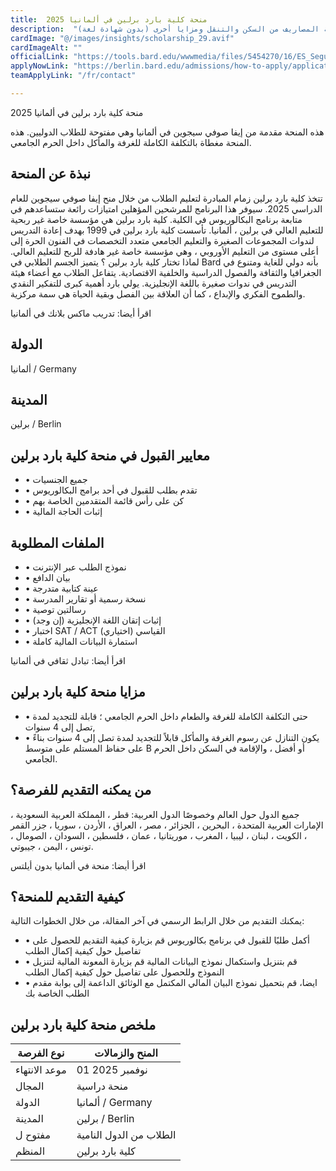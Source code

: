 ```yaml
---
title:  منحة كلية بارد برلين في ألمانيا 2025 
description:  "منحة ممولة بالكامل في كلية بارد برلين الغير ربحية في ألمانيا في جميع التخصصات المتاحة وتغطي كافة المصاريف من السكن والتنقل ومزايا أخرى (بدون شهادة لغة)" 
cardImage: "@/images/insights/scholarship_29.avif" 
cardImageAlt: "" 
officialLink: "https://tools.bard.edu/wwwmedia/files/5454270/16/ES_Seguin%20Scholarship.pdf" 
applyNowLink: "https://berlin.bard.edu/admissions/how-to-apply/application-requirements/" 
teamApplyLink: "/fr/contact"

---
```


منحة كلية بارد برلين في ألمانيا 2025

هذه المنحة مقدمة من إيفا صوفي سيجوين في ألمانيا وهي مفتوحة للطلاب الدوليين. هذه المنحة مغطاة بالتكلفة الكاملة للغرفة والمأكل داخل الحرم الجامعي.

## نبذة عن المنحة

تتخذ كلية بارد برلين زمام المبادرة لتعليم الطلاب من خلال منح إيفا صوفي سيجوين للعام الدراسي 2025. سيوفر هذا البرنامج للمرشحين المؤهلين امتيازات رائعة ستساعدهم في متابعة برنامج البكالوريوس في الكلية. كلية بارد برلين هي مؤسسة خاصة غير ربحية للتعليم العالي في برلين ، ألمانيا. تأسست كلية بارد برلين في 1999 بهدف إعادة التدريس لندوات المجموعات الصغيرة والتعليم الجامعي متعدد التخصصات في الفنون الحرة إلى أعلى مستوى من التعليم الأوروبي ، وهي مؤسسة خاصة غير هادفة للربح للتعليم العالي. لماذا تختار كلية بارد برلين ؟ يتميز الجسم الطلابي في Bard بأنه دولي للغاية ومتنوع في الجغرافيا والثقافة والفصول الدراسية والخلفية الاقتصادية. يتفاعل الطلاب مع أعضاء هيئة التدريس في ندوات صغيرة باللغة الإنجليزية. يولي بارد أهمية كبرى للتفكير النقدي والطموح الفكري والإبداع ، كما أن العلاقة بين الفصل وبقية الحياة هي سمة مركزية.

اقرأ أيضا: تدريب ماكس بلانك في ألمانيا

## الدولة

ألمانيا / Germany

## المدينة

برلين / Berlin

## معايير القبول في منحة كلية بارد برلين

- • جميع الجنسيات
- • تقدم بطلب للقبول في أحد برامج البكالوريوس
- • كن على رأس قائمة المتقدمين الخاصة بهم
- • إثبات الحاجة المالية

## الملفات المطلوبة

- • نموذج الطلب عبر الإنترنت
- • بيان الدافع
- • عينة كتابية متدرجة
- • نسخة رسمية أو تقارير المدرسة
- • رسالتين توصية
- • إثبات إتقان اللغة الإنجليزية (إن وجد)
- • اختبار SAT / ACT القياسي (اختياري)
- • استمارة البيانات المالية كاملة

اقرأ أيضا: تبادل ثقافي في ألمانيا

## مزايا منحة كلية بارد برلين

- • حتى التكلفة الكاملة للغرفة والطعام داخل الحرم الجامعي ؛ قابلة للتجديد لمدة تصل إلى 4 سنوات,
- • يكون التنازل عن رسوم الغرفة والمأكل قابلاً للتجديد لمدة تصل إلى 4 سنوات بناءً على حفاظ المستلم على متوسط B أو أفضل ، والإقامة في السكن داخل الحرم الجامعي.

## من يمكنه التقديم للفرصة؟

جميع الدول حول العالم وخصوصًا الدول العربية: قطر ، المملكة العربية السعودية ، الإمارات العربية المتحدة ، البحرين ، الجزائر ، مصر ، العراق ، الأردن ، سوريا ، جزر القمر ، الكويت ، لبنان ، ليبيا ، المغرب ، موريتانيا ، عمان ، فلسطين ، السودان ، الصومال ، تونس ، اليمن ، جيبوتي.

اقرأ أيضا: منحة في ألمانيا بدون أيلتس

## كيفية التقديم للمنحة؟

يمكنك التقديم من خلال الرابط الرسمي في آخر المقالة، من خلال الخطوات التالية:

- • أكمل طلبًا للقبول في برنامج بكالوريوس قم بزيارة كيفية التقديم للحصول على تفاصيل حول كيفية إكمال الطلب
- • قم بتنزيل واستكمال نموذج البيانات المالية قم بزيارة المعونة المالية لتنزيل النموذج وللحصول على تفاصيل حول كيفية إكمال الطلب
- • ايضا، قم بتحميل نموذج البيان المالي المكتمل مع الوثائق الداعمة إلى بوابة مقدم الطلب الخاصة بك

## ملخص منحة كلية بارد برلين

| نوع الفرصة | المنح والزمالات |
| --- | --- |
| موعد الانتهاء | 01 نوفمبر 2025 |
| المجال | منحة دراسية |
| الدولة | ألمانيا / Germany |
| المدينة | برلين / Berlin |
| مفتوح ل | الطلاب من الدول النامية |
| المنظم | كلية بارد برلين |


